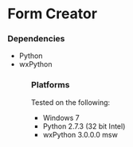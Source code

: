 <h1>Form Creator</h1>

<h3>Dependencies</h3>
<ul>
    <li>Python</li>
    <li>wxPython</li>
<ul>

<h3>Platforms</h3>
<p>Tested on the following:</p>
<ul>
    <li>Windows 7</li>
    <li>Python 2.7.3 (32 bit Intel)</li>
    <li>wxPython 3.0.0.0 msw</li>
</ul>